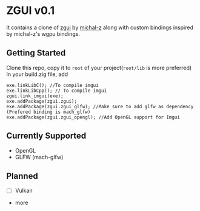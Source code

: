# ZGUI v0.1
It contains a clone of [zgui](https://github.com/michal-z/zig-gamedev/tree/main/libs/zgpu) by [michal-z](https://github.com/michal-z) along with custom bindings inspired by michal-z's wgpu bindings.

## Getting Started
Clone this repo, copy it to `root` of your project(`root/lib` is more preferred)
In your build.zig file, add
```zig
exe.linkLibC(); //To compile imgui
exe.linkLibCpp(); // To compile imgui
zgui.link_imgui(exe);
exe.addPackage(zgui.zgui);
exe.addPackage(zgui.zgui_glfw); //Make sure to add glfw as dependency (Prefered binding is mach_glfw)
exe.addPackage(zgui.zgui_opengl); //Add OpenGL support for Imgui
```
## Currently Supported
- OpenGL
- GLFW (mach-glfw)

## Planned
- [ ] Vulkan
+ more
